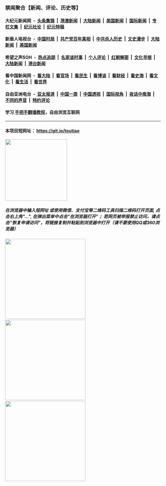 ### 禁闻聚合【新闻、评论、历史等】

#### 大纪元新闻网 &nbsp;-&nbsp; [头条集锦](indexes/E头条集锦.md?t=03070103) &nbsp;|&nbsp; [港澳新闻](indexes/E港澳新闻.md?t=03070103)  &nbsp;|&nbsp; [大陆新闻](indexes/E大陆新闻.md?t=03070103) &nbsp;|&nbsp; [美国新闻](indexes/E美国新闻.md?t=03070103) &nbsp;|&nbsp; [国际新闻](indexes/E国际新闻.md?t=03070103) &nbsp;|&nbsp; [专栏文集](indexes/E专栏文集.md?t=03070103) &nbsp;|&nbsp; [纪元社论](indexes/E纪元社论.md?t=03070103) &nbsp;|&nbsp; [纪元特稿](indexes/E纪元特稿.md?t=03070103) 

#### 新唐人电视台 &nbsp;-&nbsp; [中国时局](indexes/N中国时局.md?t=03070103) &nbsp;|&nbsp; [共产党百年真相](indexes/N共产党百年真相.md?t=03070103) &nbsp;|&nbsp; [中共杀人历史](indexes/N中共杀人历史.md?t=03070103) &nbsp;|&nbsp; [文史漫步](indexes/N文史漫步.md?t=03070103) &nbsp;|&nbsp; [大陆新闻](indexes/N大陆新闻.md?t=03070103) &nbsp;|&nbsp; [美国新闻](indexes/N美国新闻.md?t=03070103)

#### 希望之声SOH &nbsp;-&nbsp; [热点追踪](indexes/H热点追踪.md?t=03070103) &nbsp;|&nbsp; [名家谈时事](indexes/H名家谈时事.md?t=03070103) &nbsp;|&nbsp; [个人评论](indexes/H个人评论.md?t=03070103)  &nbsp;|&nbsp; [红朝解密](indexes/H红朝解密.md?t=03070103) &nbsp;|&nbsp; [文化寻根](indexes/H文化寻根.md?t=03070103) &nbsp;|&nbsp; [大陆新闻](indexes/H大陆新闻.md?t=03070103) &nbsp;|&nbsp; [港台新闻](indexes/H港台新闻.md?t=03070103)

#### 看中国新闻网 &nbsp;-&nbsp; [看大陆](indexes/S看大陆.md?t=03070103) &nbsp;|&nbsp; [看官场](indexes/S看官场.md?t=03070103) &nbsp;|&nbsp; [看民生](indexes/S看民生.md?t=03070103)  &nbsp;|&nbsp; [看博谈](indexes/S看博谈.md?t=03070103) &nbsp;|&nbsp; [看财经](indexes/S看财经.md?t=03070103) &nbsp;|&nbsp; [看史海](indexes/S看史海.md?t=03070103) &nbsp;|&nbsp; [看文化](indexes/S看文化.md?t=03070103) &nbsp;|&nbsp; [看生活](indexes/S看生活.md?t=03070103) &nbsp;|&nbsp; [看世界](indexes/S看世界.md?t=03070103)

#### 自由亚洲电台 &nbsp;-&nbsp; [亚太报道](indexes/R亚太报道.md?t=03070103) &nbsp;|&nbsp; [中国一周](indexes/R中国一周.md?t=03070103) &nbsp;|&nbsp; [中国透视](indexes/R中国透视.md?t=03070103)  &nbsp;|&nbsp; [国际视角](indexes/R国际视角.md?t=03070103) &nbsp;|&nbsp; [夜话中南海](indexes/R夜话中南海.md?t=03070103) &nbsp;|&nbsp; [不同的声音](indexes/R不同的声音.md?t=03070103) &nbsp;|&nbsp; [特约评论](indexes/R特约评论.md?t=03070103)

#### 学习 [手把手翻墙教程](https://github.com/gfw-breaker/guides/wiki)，自由浏览互联网

----

#### 本项目短网址： https://git.io/toutiao
<img src="https://raw.githubusercontent.com/gfw-breaker/banned-news/master/scripts/img/qr.png" width="200px"/>  

##### 在浏览器中输入短网址 或使用微信、支付宝等二维码工具扫描二维码打开页面, 点击右上角"...", 在弹出菜单中点击“在浏览器打开”； 若网页被举报禁止访问，请点击“恢复申请访问”，将链接复制并粘贴到浏览器中打开（请不要使用QQ或360浏览器）

<img src="https://raw.githubusercontent.com/gfw-breaker/banned-news/master/scripts/img/1.png" width="260px"/> &nbsp; <img src="https://raw.githubusercontent.com/gfw-breaker/banned-news/master/scripts/img/2.png" width="260px"/> &nbsp; <img src="https://raw.githubusercontent.com/gfw-breaker/banned-news/master/scripts/img/3.png" width="260px"/>
